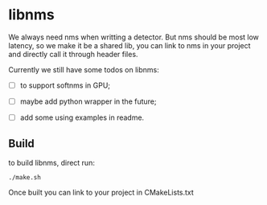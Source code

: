 # libnms

We always need nms when writting a detector. But nms should be most low latency, so we make it be a shared lib, you can link to nms in your project and directly call it through header files.

Currently we still have some todos on libnms:

- [ ] to support softnms in GPU;
- [ ] maybe add python wrapper in the future;
- [ ] add some using examples in readme.


## Build

to build libnms, direct run:

```
./make.sh
```
Once built you can link to your project in CMakeLists.txt
